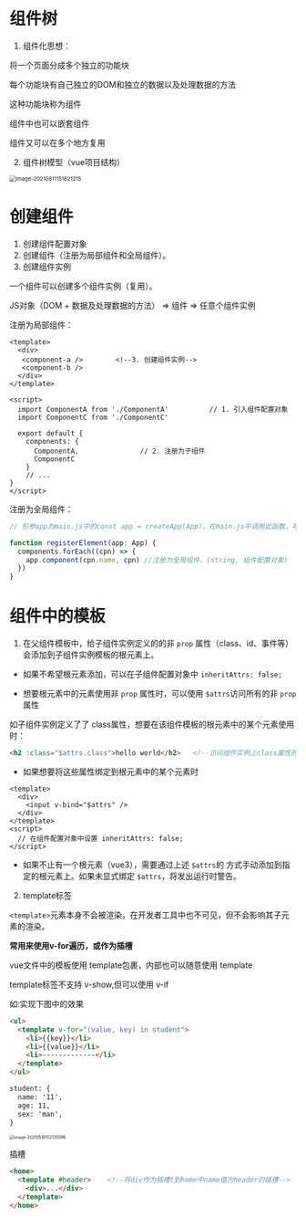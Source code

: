 # 组件树



1. 组件化思想：

将一个页面分成多个独立的功能块

每个功能块有自己独立的DOM和独立的数据以及处理数据的方法

这种功能块称为组件

组件中也可以嵌套组件

组件又可以在多个地方复用



2. 组件树模型（vue项目结构）

<img src="https://gitee.com/li_zihang/typora-drawing-bed/raw/master/图片/image-20210811151821215.png" alt="image-20210811151821215" style="zoom: 67%;" />







# 创建组件



1. 创建组件配置对象
2. 创建组件（注册为局部组件和全局组件）。
3. 创建组件实例

一个组件可以创建多个组件实例（复用）。



JS对象（DOM + 数据及处理数据的方法） =>   组件   =>  任意个组件实例



注册为局部组件：

```vue
<template>
  <div>
   <component-a />        <!--3. 创建组件实例-->
   <component-b />
  </div>
</template>

<script>
  import ComponentA from './ComponentA'          // 1. 引入组件配置对象
  import ComponentC from './ComponentC'

  export default {
    components: {
      ComponentA,               // 2. 注册为子组件
      ComponentC
    }
    // ...
}
</script>

```



注册为全局组件：

```typescript
// 形参app为main.js中的const app = createApp(App)，在main.js中调用此函数，可以将一个组件配置对象组成的数组components全部注册为全局组件

function registerElement(app: App) {
  components.forEach((cpn) => {
    app.component(cpn.name, cpn) //注册为全局组件，(string, 组件配置对象)
  })
}
```







# 组件中的模板



1. 在父组件模板中，给子组件实例定义的的非 `prop` 属性（class、id、事件等）会添加到子组件实例模板的根元素上。

- 如果不希望根元素添加，可以在子组件配置对象中 `inheritAttrs: false;`

- 想要根元素中的元素使用非 `prop` 属性时，可以使用 `$attrs`访问所有的非 `prop` 属性

如子组件实例定义了了 class属性，想要在该组件模板的根元素中的某个元素使用时：

```html
<h2 :class="$attrs.class">hello world</h2>   <!--访问组件实例上class属性的值-->
```

- 如果想要将这些属性绑定到根元素中的某个元素时

```vue
<template>
  <div>
    <input v-bind="$attrs" />
  </div>
</template>
<script>
  // 在组件配置对象中设置 inheritAttrs: false;
</script>
```

- 如果不止有一个根元素（vue3），需要通过上述 `$attrs`的 方式手动添加到指定的根元素上。如果未显式绑定 `$attrs`，将发出运行时警告。



2. template标签

`<template>`元素本身不会被渲染，在开发者工具中也不可见，但不会影响其子元素的渲染。

**常用来使用v-for遍历，或作为插槽**

vue文件中的模板使用 template包裹，内部也可以随意使用 template

template标签不支持 v-show,但可以使用 v-if



如:实现下图中的效果

```html
<ul>
  <template v-for="(value, key) in student">
    <li>{{key}}</li>
    <li>{{value}}</li>
    <li>-------------</li>
  </template>
</ul>

student: {
  name: '11',
  age: 11,
  sex: 'man',
}
```

<img src="https://gitee.com/li_zihang/typora-drawing-bed/raw/master/图片/image-20210518102135096.png" alt="image-20210518102135096" style="zoom: 50%;" />

插槽

```html
<home>
  <template #header>    <!--将div作为插槽t到home中name值为header的插槽-->
    <div>...</div>
  </template>
</home>
```


